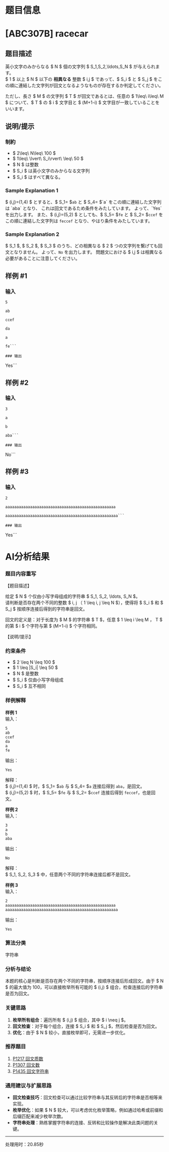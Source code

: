 # 题目信息

# [ABC307B] racecar

## 题目描述

[problemUrl]: https://atcoder.jp/contests/abc307/tasks/abc307_b

英小文字のみからなる $ N $ 個の文字列 $ S_1,S_2,\ldots,S_N $ が与えられます。  
 $ 1 $ 以上 $ N $ 以下の **相異なる** 整数 $ i,j $ であって、$ S_i $ と $ S_j $ をこの順に連結した文字列が回文となるようなものが存在するか判定してください。

ただし、長さ $ M $ の文字列 $ T $ が回文であるとは、任意の $ 1\leq\ i\leq\ M $ について、$ T $ の $ i $ 文字目と $ (M+1-i) $ 文字目が一致していることをいいます。

## 说明/提示

### 制約

- $ 2\leq\ N\leq\ 100 $
- $ 1\leq\ \lvert\ S_i\rvert\ \leq\ 50 $
- $ N $ は整数
- $ S_i $ は英小文字のみからなる文字列
- $ S_i $ はすべて異なる。
 
### Sample Explanation 1

$ (i,j)=(1,4) $ とすると、$ S_1= $`ab` と $ S_4= $`a` をこの順に連結した文字列は `aba` となり、 これは回文であるため条件をみたしています。 よって、`Yes` を出力します。 また、$ (i,j)=(5,2) $ としても、$ S_5= $`fe` と $ S_2= $`ccef` をこの順に連結した文字列は `feccef` となり、やはり条件をみたしています。

### Sample Explanation 2

$ S_1 $, $ S_2 $, $ S_3 $ のうち、どの相異なる $ 2 $ つの文字列を繋げても回文となりません。 よって、`No` を出力します。 問題文における $ i,j $ は相異なる必要があることに注意してください。

## 样例 #1

### 输入

```
5

ab

ccef

da

a

fe```

### 输出

```
Yes```

## 样例 #2

### 输入

```
3

a

b

aba```

### 输出

```
No```

## 样例 #3

### 输入

```
2

aaaaaaaaaaaaaaaaaaaaaaaaaaaaaaaaaaaaaaaaaaaaaaaaa

aaaaaaaaaaaaaaaaaaaaaaaaaaaaaaaaaaaaaaaaaaaaaaaaaa```

### 输出

```
Yes```

# AI分析结果

### 题目内容重写

【题目描述】

给定 $ N $ 个仅由小写字母组成的字符串 $ S_1, S_2, \ldots, S_N $。  
请判断是否存在两个不同的整数 $ i, j $（$ 1 \leq i, j \leq N $），使得将 $ S_i $ 和 $ S_j $ 按顺序连接后得到的字符串是回文。

回文的定义是：对于长度为 $ M $ 的字符串 $ T $，任意 $ 1 \leq i \leq M $，$ T $ 的第 $ i $ 个字符与第 $ (M+1-i) $ 个字符相同。

【说明/提示】

### 约束条件

- $ 2 \leq N \leq 100 $
- $ 1 \leq |S_i| \leq 50 $
- $ N $ 是整数
- $ S_i $ 仅由小写字母组成
- $ S_i $ 互不相同

### 样例解释

**样例 1**  
输入：  
```
5
ab
ccef
da
a
fe
```  
输出：  
```
Yes
```  
解释：  
$ (i,j)=(1,4) $ 时，$ S_1= $`ab` 与 $ S_4= $`a` 连接后得到 `aba`，是回文。  
$ (i,j)=(5,2) $ 时，$ S_5= $`fe` 与 $ S_2= $`ccef` 连接后得到 `feccef`，也是回文。

**样例 2**  
输入：  
```
3
a
b
aba
```  
输出：  
```
No
```  
解释：  
$ S_1, S_2, S_3 $ 中，任意两个不同的字符串连接后都不是回文。

**样例 3**  
输入：  
```
2
aaaaaaaaaaaaaaaaaaaaaaaaaaaaaaaaaaaaaaaaaaaaaaaaa
aaaaaaaaaaaaaaaaaaaaaaaaaaaaaaaaaaaaaaaaaaaaaaaaaa
```  
输出：  
```
Yes
```

### 算法分类
字符串

### 分析与结论
本题的核心是判断是否存在两个不同的字符串，按顺序连接后形成回文。由于 $ N $ 的最大值为 100，可以直接枚举所有可能的 $ (i,j) $ 组合，检查连接后的字符串是否为回文。

### 关键思路
1. **枚举所有组合**：遍历所有 $ (i,j) $ 组合，其中 $ i \neq j $。
2. **回文检查**：对于每个组合，连接 $ S_i $ 和 $ S_j $，然后检查是否为回文。
3. **优化**：由于 $ N $ 较小，直接枚举即可，无需进一步优化。

### 推荐题目
1. [P1217 回文质数](https://www.luogu.com.cn/problem/P1217)  
2. [P1307 回文数](https://www.luogu.com.cn/problem/P1307)  
3. [P1435 回文字符串](https://www.luogu.com.cn/problem/P1435)

### 通用建议与扩展思路
- **回文检查技巧**：回文检查可以通过比较字符串与其反转后的字符串是否相等来实现。
- **枚举优化**：如果 $ N $ 较大，可以考虑优化枚举策略，例如通过哈希或前缀和后缀匹配来减少枚举次数。
- **字符串处理**：熟练掌握字符串的连接、反转和比较操作是解决此类问题的关键。

---
处理用时：20.85秒